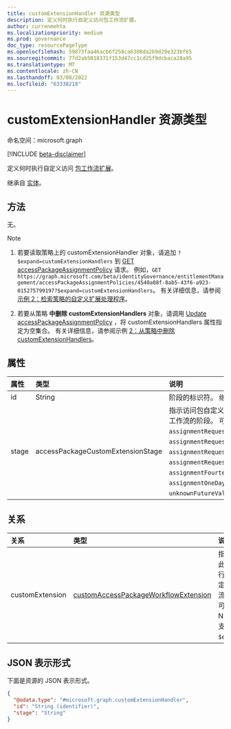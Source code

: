 ```yaml
---
title: customExtensionHandler 资源类型
description: 定义何时执行自定义访问包工作流扩展。
author: currenmehta
ms.localizationpriority: medium
ms.prod: governance
doc_type: resourcePageType
ms.openlocfilehash: 59873faa46acb6f258ca6308da2b9d29e323bf65
ms.sourcegitcommit: 77d2ab5018371f153d47cc1cd25f9dcbaca28a95
ms.translationtype: MT
ms.contentlocale: zh-CN
ms.lasthandoff: 03/08/2022
ms.locfileid: "63338218"
---
```

# <a name="customextensionhandler-resource-type"></a>customExtensionHandler 资源类型

命名空间：microsoft.graph

[!INCLUDE [beta-disclaimer](../../includes/beta-disclaimer.md)]

定义何时执行自定义访问 [包工作流扩展](customaccesspackageworkflowextension.md)。

继承自 [实体](entity.md)。

## <a name="methods"></a>方法
无。

> [!NOTE]
>
> 1. 若要读取策略上的 customExtensionHandler 对象，请追加 `?$expand=customExtensionHandlers` 到 [GET accessPackageAssignmentPolicy](../api/accesspackageassignmentpolicy-get.md) 请求。 例如，`GET https://graph.microsoft.com/beta/identityGovernance/entitlementManagement/accessPackageAssignmentPolicies/4540a08f-8ab5-43f6-a923-015275799197?$expand=customExtensionHandlers`。 有关详细信息，请参阅 [示例 2：检索策略的自定义扩展处理程序](../api/accesspackageassignmentpolicy-get.md#example-2-retrieve-the-custom-extension-handlers-for-a-policy)。
>
> 2. 若要从策略 **中删除 customExtensionHandlers** 对象，请调用 [Update accessPackageAssignmentPolicy](../api/accesspackageassignmentpolicy-update.md) ，将 customExtensionHandlers 属性指定为空集合。 有关详细信息，请参阅示例 [2：从策略中删除 customExtensionHandlers](../api/accesspackageassignmentpolicy-update.md#example-2-remove-the-customextensionhandlers-from-a-policy)。

## <a name="properties"></a>属性
|属性|类型|说明|
|:---|:---|:---|
|id|String| 阶段的标识符。 继承自 [实体](../resources/entity.md)。|
|stage|accessPackageCustomExtensionStage|指示访问包自定义扩展运行时访问包分配请求工作流的阶段。 可取值包括：`assignmentRequestCreated`、`assignmentRequestApproved`、`assignmentRequestGranted`、`assignmentRequestRemoved`、`assignmentFourteenDaysBeforeExpiration`、`assignmentOneDayBeforeExpiration`、`unknownFutureValue`。 |

## <a name="relationships"></a>关系
|关系|类型|说明|
|:---|:---|:---|
|customExtension|[customAccessPackageWorkflowExtension](../resources/customaccesspackageworkflowextension.md)|指示将在此阶段执行哪个自定义工作流扩展。 可为 NULL。 支持 `$expand`。|

## <a name="json-representation"></a>JSON 表示形式
下面是资源的 JSON 表示形式。
<!-- {
  "blockType": "resource",
  "keyProperty": "id",
  "@odata.type": "microsoft.graph.customExtensionHandler",
  "baseType": "microsoft.graph.entity",
  "openType": false
}
-->
``` json
{
  "@odata.type": "#microsoft.graph.customExtensionHandler",
  "id": "String (identifier)",
  "stage": "String"
}
```

